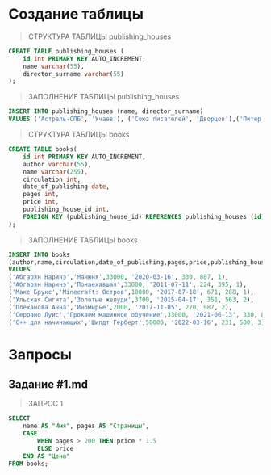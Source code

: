 # Создание таблицы

>СТРУКТУРА ТАБЛИЦЫ publishing_houses
```sql
CREATE TABLE publishing_houses (
    id int PRIMARY KEY AUTO_INCREMENT,
    name varchar(55),
    director_surname varchar(55)
);
```

>ЗАПОЛНЕНИЕ ТАБЛИЦЫ publishing_houses
```sql
INSERT INTO publishing_houses (name, director_surname)
VALUES ('Астрель-СПБ', 'Учаев'), ('Союз писателей', 'Дворцов'),('Питер', 'Усманов');
```

>СТРУКТУРА ТАБЛИЦЫ books
```sql
CREATE TABLE books(
    id int PRIMARY KEY AUTO_INCREMENT,
    author varchar(55),
    name varchar(255),
    circulation int,
    date_of_publishing date,
    pages int,
    price int,
    publishing_house_id int,
    FOREIGN KEY (publishing_house_id) REFERENCES publishing_houses (id)
);
```

>ЗАПОЛНЕНИЕ ТАБЛИЦЫ books
```sql
INSERT INTO books
(author,name,circulation,date_of_publishing,pages,price,publishing_house_id)
VALUES
('Абгарян Наринэ','Манюня',33000, '2020-03-16', 330, 807, 1),
('Абгарян Наринэ','Понаехавшая',33000, '2011-07-11', 224, 395, 1),
('Макс Брукс','Minecraft: Остров',10000, '2017-07-18', 671, 288, 1),
('Ульская Сигита','Золотые желуди',3700, '2015-04-17', 351, 563, 2),
('Плеханова Анна','Иномирье',2000, '2017-11-05', 270, 987, 2),
('Серрано Луис','Грокаем машинное обучение',33000, '2021-06-13', 330, 807, 3),
('C++ для начинающих','Шилдт Герберт',50000, '2022-03-16', 231, 500, 3);
```

# Запросы

## Задание #1.md

>ЗАПРОС 1
```sql
SELECT
	name AS "Имя", pages AS "Страницы",
	CASE
		WHEN pages > 200 THEN price * 1.5
		ELSE price
	END AS "Цена"
FROM books;
```


